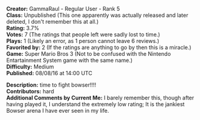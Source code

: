 **Creator:** GammaRaul - Regular User - Rank 5 <br>
**Class:** Unpublished (This one apparently was actually released and later deleted, I don't remember this at all.) <br>
**Rating:** 3.7% <br>
**Votes:** 7 (The ratings that people left were sadly lost to time.) <br>
**Plays:** 1 (Likely an error, as 1 person cannot leave 6 reviews.) <br>
**Favorited by:** 2 (If the ratings are anything to go by then this is a miracle.) <br>
**Game:** Super Mario Bros 3 (Not to be confused with the Nintendo Entartainment System game with the same name.) <br>
**Difficulty:** Medium <br>
**Published:** 08/08/16 at 14:00 UTC

**Description:** time to fight bowser!!!! <br>
**Contributors:** hard <br>
**Additional Comments by Current Me:** I barely remember this, though after having played it, I understand the extremely low rating; It is the jankiest Bowser arena I have ever seen in my life.
